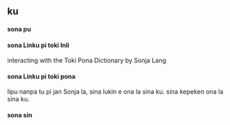 ## ku

#### sona pu



#### sona Linku pi toki Inli

interacting with the Toki Pona Dictionary by Sonja Lang

#### sona Linku pi toki pona

lipu nanpa tu pi jan Sonja la, sina lukin e ona la sina ku. sina kepeken ona la sina ku.

#### sona sin

